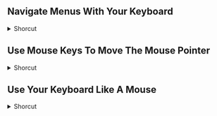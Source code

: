 ## Navigate Menus With Your Keyboard
<details>
           <summary>Shorcut</summary>

Shortcut | Description
------------ | -------------
Left Arrow, Right Arrow | Move from menu to menu | 
Return | Open a selected menu / Choose the selected menu item | 
Up Arrow, Down Arrow | Move to menu items in the selected menu | 

</details>

## Use Mouse Keys To Move The Mouse Pointer
<details>
           <summary>Shorcut</summary>

Shortcut | Description
------------ | -------------
. (Period) | Release the mouse button | 
7 or Numeric Keypad 7 | Move diagonally up and to the left | 
8 or Numeric Keypad 8 | Move up | 
9 or Numeric Keypad 9 | Move diagonally up and to the right | 
I or Numeric Keypad 5 | Press the mouse button | 
J or Numeric Keypad 1 | Move diagonally down and to the left | 
K or Numeric Keypad 2 | Move down | 
L or Numeric Keypad 3 | Move diagonally down and to the right | 
M or Numeric Keypad 0 | M or Numeric Keypad 0 | 
O or Numeric Keypad 6 | Move right | 
U or Numeric Keypad 4 | Move left | 

</details>

## Use Your Keyboard Like A Mouse
<details>
           <summary>Shorcut</summary>

Shortcut | Description
------------ | -------------
Arrow Keys | Move to the adjacent item in a list, tab group, or menuMove sliders and adjusters (Up Arrow to increase values, Down Arrow to decrease values) | 
Cmd–Grave Accent (\`) | Activate the next open window in the front app | 
Ctrl-F7 or Fn-Ctrl-F7 | Switch between navigation of all Ctrls on the screen, or only text boxes and lists | 
Ctrl-F8 or Fn-Ctrl-F8 | Move to the status menu in the menu bar | 
Ctrl-Shift-F6 | Move the focus to the previous panel | 
Ctrl-Shift-Tab | Move the focus to the previous grouping of Ctrls | 
Ctrl-Tab | Move to the next Ctrl when a text field is selected | 
Ctrl-Arrow Keys | Move to a Ctrl adjacent to the text field | 
Esc | Click the Cancel button or close a menu without choosing an item | 
Option–Cmd–Grave Accent (\`) | Move the focus to the window drawer | 
Return or Enter | Click the default button or perform the default action | 
Shift-Tab | Move to the previous Ctrl | 
Shift–Cmd–Grave Accent (\`) | Activate the previous open window in the front app | 
Spacebar | Choose the selected menu item | 
Tab | Move to the next Ctrl | 
